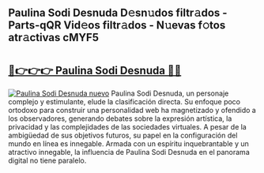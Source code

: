 ## Paulina Sodi Desnuda D𝚎sn𝚞dos filtr𝚊dos - Parts-qQR Vid𝚎os filtr𝚊dos - N𝚞evas f𝚘tos atr𝚊ctivas cMYF5

# <h2><a href="http://mb3pezw.tromn.icu/?c=Paulina+Sodi+Desnuda">🔗👉👉👉 Paulina Sodi Desnuda 🔗🔗</a></h2>

[![Paulina Sodi Desnuda nuevo](https://i.imgur.com/pEAQMta.gif)](http://mb3pezw.tromn.icu/?c=Paulina+Sodi+Desnuda)
Paulina Sodi Desnuda, un personaje complejo y estimulante, elude la clasificación directa. Su enfoque poco ortodoxo para construir una personalidad web ha magnetizado y ofendido a los observadores, generando debates sobre la expresión artística, la privacidad y las complejidades de las sociedades virtuales. A pesar de la ambigüedad de sus objetivos futuros, su papel en la configuración del mundo en línea es innegable. Armada con un espíritu inquebrantable y un atractivo innegable, la influencia de Paulina Sodi Desnuda en el panorama digital no tiene paralelo.
